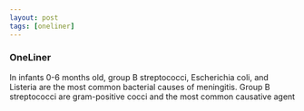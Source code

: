 ```yaml
---
layout: post
tags: [oneliner]
---
```



### OneLiner

In infants 0-6 months old, group B streptococci, Escherichia coli, and Listeria are the most common bacterial causes of meningitis. Group B streptococci are gram-positive cocci and the most common causative agent
